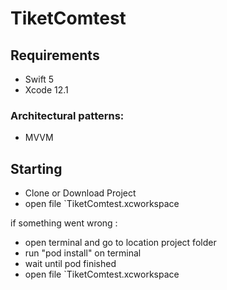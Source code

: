 # TiketComtest

## Requirements

- Swift 5
- Xcode 12.1

### Architectural patterns:

- MVVM

Starting
---------
- Clone or Download Project
- open file `TiketComtest.xcworkspace

if something went wrong : 
- open terminal and go to location project folder
- run "pod install" on terminal 
- wait until pod finished
- open file `TiketComtest.xcworkspace
